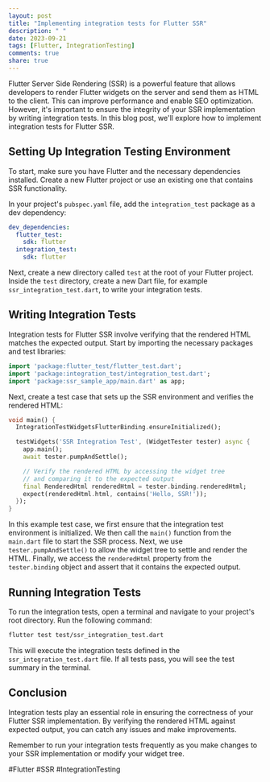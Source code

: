 ```yaml
---
layout: post
title: "Implementing integration tests for Flutter SSR"
description: " "
date: 2023-09-21
tags: [Flutter, IntegrationTesting]
comments: true
share: true
---
```


Flutter Server Side Rendering (SSR) is a powerful feature that allows developers to render Flutter widgets on the server and send them as HTML to the client. This can improve performance and enable SEO optimization. However, it's important to ensure the integrity of your SSR implementation by writing integration tests. In this blog post, we'll explore how to implement integration tests for Flutter SSR.

## Setting Up Integration Testing Environment

To start, make sure you have Flutter and the necessary dependencies installed. Create a new Flutter project or use an existing one that contains SSR functionality.

In your project's `pubspec.yaml` file, add the `integration_test` package as a dev dependency:

```yaml
dev_dependencies:
  flutter_test:
    sdk: flutter
  integration_test:
    sdk: flutter
```

Next, create a new directory called `test` at the root of your Flutter project. Inside the `test` directory, create a new Dart file, for example `ssr_integration_test.dart`, to write your integration tests.

## Writing Integration Tests

Integration tests for Flutter SSR involve verifying that the rendered HTML matches the expected output. Start by importing the necessary packages and test libraries:

```dart
import 'package:flutter_test/flutter_test.dart';
import 'package:integration_test/integration_test.dart';
import 'package:ssr_sample_app/main.dart' as app;
```

Next, create a test case that sets up the SSR environment and verifies the rendered HTML:

```dart
void main() {
  IntegrationTestWidgetsFlutterBinding.ensureInitialized();

  testWidgets('SSR Integration Test', (WidgetTester tester) async {
    app.main();
    await tester.pumpAndSettle();

    // Verify the rendered HTML by accessing the widget tree
    // and comparing it to the expected output
    final RenderedHtml renderedHtml = tester.binding.renderedHtml;
    expect(renderedHtml.html, contains('Hello, SSR!'));
  });
}
```

In this example test case, we first ensure that the integration test environment is initialized. We then call the `main()` function from the `main.dart` file to start the SSR process. Next, we use `tester.pumpAndSettle()` to allow the widget tree to settle and render the HTML. Finally, we access the `renderedHtml` property from the `tester.binding` object and assert that it contains the expected output.

## Running Integration Tests

To run the integration tests, open a terminal and navigate to your project's root directory. Run the following command:

```bash
flutter test test/ssr_integration_test.dart
```

This will execute the integration tests defined in the `ssr_integration_test.dart` file. If all tests pass, you will see the test summary in the terminal.

## Conclusion

Integration tests play an essential role in ensuring the correctness of your Flutter SSR implementation. By verifying the rendered HTML against expected output, you can catch any issues and make improvements.

Remember to run your integration tests frequently as you make changes to your SSR implementation or modify your widget tree.

#Flutter #SSR #IntegrationTesting